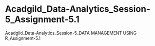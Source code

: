 # Acadgild_Data-Analytics_Session-5_Assignment-5.1
Acadgild_Data-Analytics_Session-5_DATA MANAGEMENT USING R_Assignment-5.1
